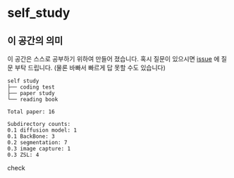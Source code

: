 # self_study

## 이 공간의 의미

이 공간은 스스로 공부하기 위하여 만들어 졌습니다.
혹시 질문이 있으시면 [issue](https://github.com/JunseokLee3/self_study/issues) 에 질문 부탁 드립니다.
(물론 바빠서 빠르게 답 못할 수도 있습니다)

```
self study
├── coding test
├── paper study
└── reading book
```

```
Total paper: 16 

Subdirectory counts:
0.1 diffusion model: 1
0.1 BackBone: 3
0.2 segmentation: 7
0.3 image capture: 1
0.3 ZSL: 4
```

check